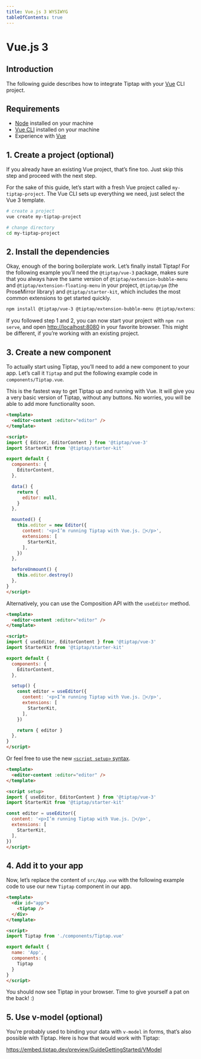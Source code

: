 ```yaml
---
title: Vue.js 3 WYSIWYG
tableOfContents: true
---
```


# Vue.js 3

## Introduction
The following guide describes how to integrate Tiptap with your [Vue](https://vuejs.org/) CLI project.

## Requirements
* [Node](https://nodejs.org/en/download/) installed on your machine
* [Vue CLI](https://cli.vuejs.org/) installed on your machine
* Experience with [Vue](https://v3.vuejs.org/guide/introduction.html)

## 1. Create a project (optional)
If you already have an existing Vue project, that’s fine too. Just skip this step and proceed with the next step.

For the sake of this guide, let’s start with a fresh Vue project called `my-tiptap-project`. The Vue CLI sets up everything we need, just select the Vue 3 template.

```bash
# create a project
vue create my-tiptap-project

# change directory
cd my-tiptap-project
```

## 2. Install the dependencies
Okay, enough of the boring boilerplate work. Let’s finally install Tiptap! For the following example you’ll need the `@tiptap/vue-3` package, makes sure that you always have the same version of `@tiptap/extension-bubble-menu` and `@tiptap/extension-floating-menu` in your project, `@tiptap/pm` (the ProseMirror library) and `@tiptap/starter-kit`, which includes the most common extensions to get started quickly.

```bash
npm install @tiptap/vue-3 @tiptap/extension-bubble-menu @tiptap/extension-floating-menu @tiptap/pm @tiptap/starter-kit
```

If you followed step 1 and 2, you can now start your project with `npm run serve`, and open [http://localhost:8080](http://localhost:8080) in your favorite browser. This might be different, if you’re working with an existing project.

## 3. Create a new component
To actually start using Tiptap, you’ll need to add a new component to your app. Let’s call it `Tiptap` and put the following example code in `components/Tiptap.vue`.

This is the fastest way to get Tiptap up and running with Vue. It will give you a very basic version of Tiptap, without any buttons. No worries, you will be able to add more functionality soon.

```html
<template>
  <editor-content :editor="editor" />
</template>

<script>
import { Editor, EditorContent } from '@tiptap/vue-3'
import StarterKit from '@tiptap/starter-kit'

export default {
  components: {
    EditorContent,
  },

  data() {
    return {
      editor: null,
    }
  },

  mounted() {
    this.editor = new Editor({
      content: '<p>I’m running Tiptap with Vue.js. 🎉</p>',
      extensions: [
        StarterKit,
      ],
    })
  },

  beforeUnmount() {
    this.editor.destroy()
  },
}
</script>
```

Alternatively, you can use the Composition API with the `useEditor` method.

```html
<template>
  <editor-content :editor="editor" />
</template>

<script>
import { useEditor, EditorContent } from '@tiptap/vue-3'
import StarterKit from '@tiptap/starter-kit'

export default {
  components: {
    EditorContent,
  },

  setup() {
    const editor = useEditor({
      content: '<p>I’m running Tiptap with Vue.js. 🎉</p>',
      extensions: [
        StarterKit,
      ],
    })

    return { editor }
  },
}
</script>
```

Or feel free to use the new [`<script setup>` syntax](https://v3.vuejs.org/api/sfc-script-setup.html).

```html
<template>
  <editor-content :editor="editor" />
</template>

<script setup>
import { useEditor, EditorContent } from '@tiptap/vue-3'
import StarterKit from '@tiptap/starter-kit'

const editor = useEditor({
  content: '<p>I’m running Tiptap with Vue.js. 🎉</p>',
  extensions: [
    StarterKit,
  ],
})
</script>
```

## 4. Add it to your app
Now, let’s replace the content of `src/App.vue` with the following example code to use our new `Tiptap` component in our app.

```html
<template>
  <div id="app">
    <tiptap />
  </div>
</template>

<script>
import Tiptap from './components/Tiptap.vue'

export default {
  name: 'App',
  components: {
    Tiptap
  }
}
</script>
```

You should now see Tiptap in your browser. Time to give yourself a pat on the back! :)

## 5. Use v-model (optional)
You’re probably used to binding your data with `v-model` in forms, that’s also possible with Tiptap. Here is how that would work with Tiptap:

https://embed.tiptap.dev/preview/GuideGettingStarted/VModel
